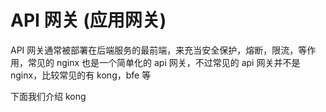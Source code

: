 # API 网关 (应用网关)
API 网关通常被部署在后端服务的最前端，来充当安全保护，熔断，限流，等作用，常见的 nginx 也是一个简单化的 api 网关，不过常见的 api 网关并不是 nginx，比较常见的有 kong，bfe 等

下面我们介绍 kong


